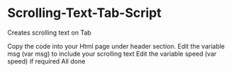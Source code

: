 # Scrolling-Text-Tab-Script
Creates scrolling text on Tab

Copy the code into your Html page under header section.
Edit the variable msg (var msg) to include your scrolling text
Edit the variable speed (var speed) if required
All done
